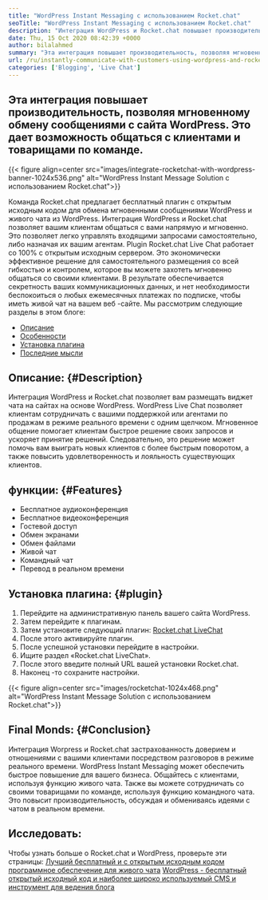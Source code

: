 ```yaml
---
title: "WordPress Instant Messaging с использованием Rocket.chat" 
seoTitle: "WordPress Instant Messaging с использованием Rocket.chat" 
description: "Интеграция WordPress и Rocket.chat повышает производительность, позволяя мгновенному решению обмена сообщениями. Это помогает вам общаться аффективно и своевременно." 
date: Thu, 15 Oct 2020 08:42:39 +0000
author: bilalahmed
summary: "Эта интеграция повышает производительность, позволяя мгновенному обмену сообщениями с сайта WordPress. Это дает возможность общаться с клиентами и товарищами по команде." 
url: /ru/instantly-communicate-with-customers-using-wordpress-and-rocket-chat/
categories: ['Blogging', 'Live Chat']
---
```


## Эта интеграция повышает производительность, позволяя мгновенному обмену сообщениями с сайта WordPress. Это дает возможность общаться с клиентами и товарищами по команде.

{{< figure align=center src="images/integrate-rocketchat-with-wordpress-banner-1024x536.png" alt="WordPress Instant Message Solution с использованием Rocket.chat">}}

Команда Rocket.chat предлагает бесплатный плагин с открытым исходным кодом для обмена мгновенными сообщениями WordPress и живого чата из WordPress. Интеграция WordPress и Rocket.chat позволяет вашим клиентам общаться с вами напрямую и мгновенно. Это позволяет легко управлять входящими запросами самостоятельно, либо назначая их вашим агентам.
Plugin Rocket.chat Live Chat работает со 100% с открытым исходным сервером. Это экономически эффективное решение для самостоятельного размещения со всей гибкостью и контролем, которое вы можете захотеть мгновенно общаться со своими клиентами. В результате обеспечивается секретность ваших коммуникационных данных, и нет необходимости беспокоиться о любых ежемесячных платежах по подписке, чтобы иметь живой чат на вашем веб -сайте.
Мы рассмотрим следующие разделы в этом блоге:
  * [Описание][1]
  * [Особенности][2]
  * [Установка плагина][3]
  * [Последние мысли][4]

## Описание:   {#Description}
Интеграция WordPress и Rocket.chat позволяет вам размещать виджет чата на сайтах на основе WordPress. WordPress Live Chat позволяет клиентам сотрудничать с вашими поддержкой или агентами по продажам в режиме реального времени с одним щелчком. Мгновенное общение помогает клиентам быстрое решение своих запросов и ускоряет принятие решений. Следовательно, это решение может помочь вам выиграть новых клиентов с более быстрым поворотом, а также повысить удовлетворенность и лояльность существующих клиентов.

## функции:   {#Features}
  * Бесплатное аудиоконференция
  * Бесплатное видеоконференция
  * Гостевой доступ
  * Обмен экранами
  * Обмен файлами
  * Живой чат
  * Командный чат
  * Перевод в реальном времени

## Установка плагина:   {#plugin}
  1. Перейдите на административную панель вашего сайта WordPress.
  2. Затем перейдите к плагинам.
  3. Затем установите следующий плагин: [Rocket.chat LiveChat][5]
  4. После этого активируйте плагин.
  5. После успешной установки перейдите в настройки.
  6. Ищите раздел «Rocket.chat LiveChat».
  7. После этого введите полный URL вашей установки Rocket.chat.
  8. Наконец -то сохраните настройки.

{{< figure align=center src="images/rocketchat-1024x468.png" alt="WordPress Instant Message Solution с использованием Rocket.chat">}}


## Final Monds:   {#Conclusion}
Интеграция Worpress и Rocket.chat застрахованность доверием и отношениями с вашими клиентами посредством разговоров в режиме реального времени. WordPress Instant Messaging может обеспечить быстрое повышение для вашего бизнеса. Общайтесь с клиентами, используя функцию живого чата. Также вы можете сотрудничать со своими товарищами по команде, используя функцию командного чата. Это повысит производительность, обсуждая и обмениваясь идеями с чатом в реальном времени.

## Исследовать:
Чтобы узнать больше о Rocket.chat и WordPress, проверьте эти страницы:
[Лучший бесплатный и с открытым исходным кодом программное обеспечение для живого чата][6]
[WordPress - бесплатный открытый исходный код и наиболее широко используемый CMS и инструмент для ведения блога][7]

  
[1]: #description
[2]: #features
[3]: #plugin
[4]: #conclusion
[5]: https://wordpress.org/plugins/rocketchat-livechat/
[6]: https://products.containerize.com/live-chat
[7]: https://href.li/?https://products.containerize.com/blogging/wordpress
